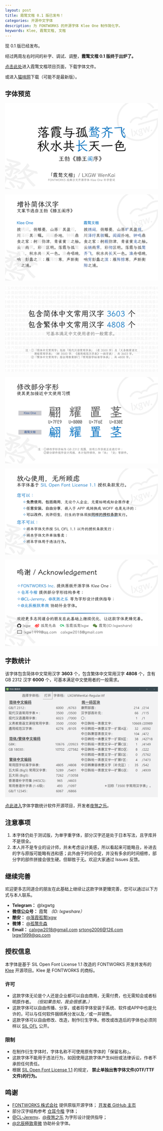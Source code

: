 ```yaml
---
layout: post
title: 霞鹜文楷 0.1 版已发布！
categories: 开源中文字体
description: 为 FONTWORKS 的开源字体 Klee One 制作简化字。
keywords: Klee, 霞鹜文楷, 文楷
---
```


现 0.1 版已经发布。

经过两周左右时间的补字、调试、调整，**霞鹜文楷 0.1 版终于出炉了。**

[点击此处](https://github.com/lxgw/LxgwWenKai/)进入霞鹜文楷项目页面，下载字体文件。

或进入[猫啃网](https://www.maoken.com/freefonts/9704.html)下载（可能不是最新版）。

## 字体预览

![](\images\posts\lxgw-wenkai-release\wenkai-1.png)

![](\images\posts\lxgw-wenkai-release\wenkai-2.png)

![](\images\posts\lxgw-wenkai-release\wenkai-3.png)

![](\images\posts\lxgw-wenkai-release\wenkai-4.png)

![](\images\posts\lxgw-wenkai-release\wenkai-5.png)

![](\images\posts\lxgw-wenkai-release\wenkai-6.png)

## 字数统计

该字体包含简体中文常用汉字 **3603** 个，包含繁体中文常用汉字 **4808** 个，含有 GB 2312 汉字 **6000** 个，可基本满足中文使用者的一般需求。

![](\images\posts\lxgw-wenkai-release\wenkai-count.png)

[点此进入](https://github.com/NightFurySL2001/CJK-character-count)字体字数统计软件开源项目，开发者[夜煞之乐](https://github.com/NightFurySL2001)。

## 注意事项

1. 本字体仍处于测试版，为单字重字体，部分汉字还是处于日本写法，且字库并不是很全。 
2. 本人并不是专业的设计师，并未考虑设计美感，所以看起来可能略丑，补进去的字与原版可能略有违和感；此外由于时间仓促，并没有多余的时间细修，部分字的部件拼接会很生硬。但聊胜于无。欢迎大家通过 Issues 反馈。

## 继续完善

欢迎更多志同道合的朋友在此基础上继续让这款字体更臻完善，您可以通过以下方式与本人联系。

- **Telegram：** @lxgwtg
- **微信公众号：** 霞鹜 *（ID: lxgwshare）*
- **酷安：** [@落霞孤鹜lxgw](https://www.coolapk.com/u/633884)
- **微博：** [@孤鹜先森](https://weibo.com/6624339726)
- **Email：** calxgw2018@gmail.com srtong2006@126.com lxgw1999@qq.com

## 授权信息

本字体是基于 SIL Open Font License 1.1 改造的 FONTWORKS 开发并发布的 [Klee](https://github.com/fontworks-fonts/Klee) 开源项目。Klee 是 FONTWORKS 的商标。

### 许可

- 这款字体无论是个人还是企业都可以自由商用，无需付费，也无需知会或者标明原作者。 *（但如果告知，我会很感激。）*
- 这款字体可以自由传播、分享，或者将字体安装于系统、软件或APP中也是允许的，可以与任何软件捆绑再分发以及／或一并销售。
- 这款字体可以自由修改、改造，制作衍生字体。修改或改造后的字体也必须同样以 [SIL OFL](https://scripts.sil.org/OFL) 公开。

### 限制

- 在制作衍生字体时，字体名称不可使用原有字体的「保留名称」。
- 这款字体不能用于违法行为，如因使用这款字体产生纠纷或法律诉讼，作者不承担任何责任。
- 根据 [SIL Open Font License 1.1](https://scripts.sil.org/OFL) 的规定， **禁止单独出售字体文件(OTF/TTF文件)的行为。**

## 鸣谢

- [FONTWORKS 株式会社](fontworks.co.jp) 提供原版开源字体； [开发者 GitHub 主页](https://github.com/fontworks-fonts/)
- 部分汉字结构参考 [仓耳今楷](http://tsanger.cn/product) 字体；
- [@CL-Jeremy](https://github.com/CL-Jeremy)、[@夜煞之乐](https://github.com/NightFurySL2001) 为字形设计提供指导；
- [@北辰極致卑微](https://weibo.com/u/5327681980?) 协助补全字体。